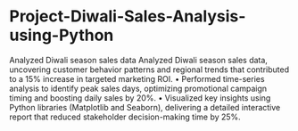 # Project-Diwali-Sales-Analysis-using-Python
Analyzed Diwali season sales data
Analyzed Diwali season sales data, uncovering customer behavior patterns and regional trends that contributed to a 15% increase in targeted marketing ROI.
• Performed time-series analysis to identify peak sales days, optimizing promotional campaign timing and boosting daily sales by 20%.
• Visualized key insights using Python libraries (Matplotlib and Seaborn), delivering a detailed interactive report that reduced stakeholder decision-making time by 25%.
